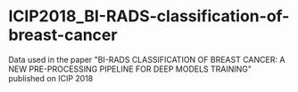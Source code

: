 # ICIP2018_BI-RADS-classification-of-breast-cancer
Data used in the paper "BI-RADS CLASSIFICATION OF BREAST CANCER: A NEW PRE-PROCESSING PIPELINE FOR DEEP MODELS TRAINING" published on ICIP 2018
